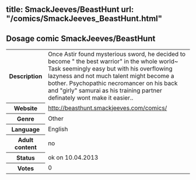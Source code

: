 title: SmackJeeves/BeastHunt
url: "/comics/SmackJeeves_BeastHunt.html"
---
Dosage comic SmackJeeves/BeastHunt
-----------------------------------------

<table class="comicinfo">
<tr>
<th>Description</th><td>Once Astir found mysterious sword, he decided to become &quot; the best warrior&quot; in the whole world~ Task seemingly easy but with his overflowing lazyness and not much talent might become a bother. Psychopathic necromancer on his back and &quot;girly&quot; samurai as his training partner definately wont make it easier..</td>
</tr>
<tr>
<th>Website</th><td><a href="http://beasthunt.smackjeeves.com/comics/">http://beasthunt.smackjeeves.com/comics/</a></td>
</tr>
<tr>
<th>Genre</th><td>Other</td>
</tr>
<tr>
<th>Language</th><td>English</td>
</tr>
<tr>
<th>Adult content</th><td>no</td>
</tr>
<tr>
<th>Status</th><td>ok on 10.04.2013</td>
</tr>
<tr>
<th>Votes</th><td>0</div></td>
</tr>
</table>

